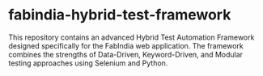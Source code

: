 # fabindia-hybrid-test-framework
This repository contains an advanced Hybrid Test Automation Framework designed specifically for the FabIndia web application. The framework combines the strengths of Data-Driven, Keyword-Driven, and Modular testing approaches using Selenium and Python.
